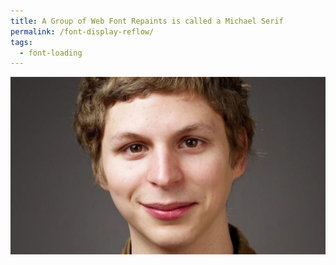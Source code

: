 ```yaml
---
title: A Group of Web Font Repaints is called a Michael Serif
permalink: /font-display-reflow/
tags:
  - font-loading
---
```


<img src="/web/img/posts/font-display-reflow/michael-serif.jpg" alt="Michael Cera" class="primary">
